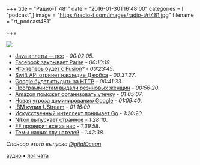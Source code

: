 +++
title = "Радио-Т 481"
date = "2016-01-30T16:48:00"
categories = [ "podcast",]
image = "https://radio-t.com/images/radio-t/rt481.jpg"
filename = "rt_podcast481"

+++

![](https://radio-t.com/images/radio-t/rt481.jpg)

- [Java аплеты — все](http://mashable.com/2016/01/29/java-plug-in-death/) - *00:02:05*.
- [Facebook закрывает Parse](http://www.businessinsider.com/facebook-shutting-down-parse-2016-1) - *00:10:19*.
- [Что теперь будет с Fusion](http://www.businessinsider.com/vmware-will-continue-to-developer-fusion-for-mac-2016-1)? - *00:23:45*.
- [Swift API отринет наследие Джобса](https://swift.org/blog/swift-api-transformation/) - *00:31:27*.
- [Google будет стыдить за HTTP](http://motherboard.vice.com/read/google-will-soon-shame-all-websites-that-are-unencrypted-chrome-https) - *00:41:33*.
- [Программистам выдали резиновых женщин](https://hi-tech.mail.ru/news/sex-dolls-programmers/) - *00:56:20*.
- [Amazon поможет организовать утечку](http://thenextweb.com/insider/2016/01/25/amazons-continual-failure-to-protect-user-details-could-put-your-other-accounts-at-risk/) - *01:05:07*.
- [Новая угроза доминированию Google](http://www.businessinsider.com/amazon-said-to-be-in-talks-with-oems-to-get-services-on-android-phones-2016-1) - *01:09:40*.
- [IBM купил UStream](http://techcrunch.com/2016/01/21/ibm-confirms-acquisition-of-ustream-forms-new-cloud-video-unit/) - *01:16:09*.
- [Искусственный интеллект понимает Go](http://thenextweb.com/google/2016/01/28/google-trumps-facebook-in-building-ai-that-can-win-at-go/) - *1:20:20*.
- [Nikon выпускает странное](http://www.theverge.com/2016/1/9/10742974/nikon-gopro-action-cameras-360-video-ces-2016) - *1:28:10*.
- [FF проверит все за нас](https://blog.mozilla.org/addons/2016/01/22/add-on-signing-update/) - *1:39:58*.
- [Темы наших слушателей](https://radio-t.com/p/2016/01/26/prep-481/) - *1:42:38*.

_Спонсор этого выпуска [DigitalOcean](https://do.co/radiot)_

[аудио](https://cdn.radio-t.com/rt_podcast481.mp3) • [лог чата](http://chat.radio-t.com/logs/radio-t-481.html)
<audio src="https://cdn.radio-t.com/rt_podcast481.mp3" preload="none"></audio>
